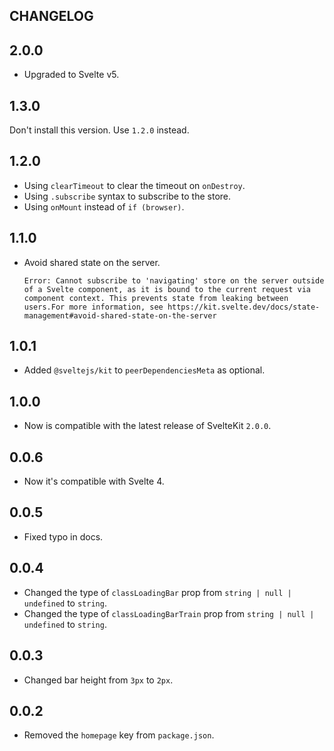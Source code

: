 ## CHANGELOG

## 2.0.0

-   Upgraded to Svelte v5.

## 1.3.0

Don't install this version. Use `1.2.0` instead.

## 1.2.0

-   Using `clearTimeout` to clear the timeout on `onDestroy`.
-   Using `.subscribe` syntax to subscribe to the store.
-   Using `onMount` instead of `if (browser)`.

## 1.1.0

-   Avoid shared state on the server.
    ```
    Error: Cannot subscribe to 'navigating' store on the server outside of a Svelte component, as it is bound to the current request via component context. This prevents state from leaking between users.For more information, see https://kit.svelte.dev/docs/state-management#avoid-shared-state-on-the-server
    ```

## 1.0.1

-   Added `@sveltejs/kit` to `peerDependenciesMeta` as optional.

## 1.0.0

-   Now is compatible with the latest release of SvelteKit `2.0.0`.

## 0.0.6

-   Now it's compatible with Svelte 4.

## 0.0.5

-   Fixed typo in docs.

## 0.0.4

-   Changed the type of `classLoadingBar` prop from `string | null | undefined` to `string`.
-   Changed the type of `classLoadingBarTrain` prop from `string | null | undefined` to `string`.

## 0.0.3

-   Changed bar height from `3px` to `2px`.

## 0.0.2

-   Removed the `homepage` key from `package.json`.
